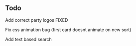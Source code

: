 ## Todo

Add correct party logos FIXED


Fix css animation bug (first card doesnt animate on new sort)


Add text based search
